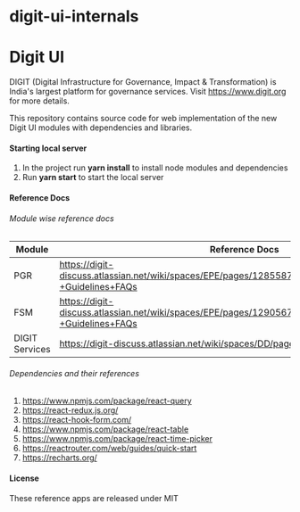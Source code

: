 # digit-ui-internals

# Digit UI
DIGIT (Digital Infrastructure for Governance, Impact & Transformation) is India's largest platform for governance services. Visit https://www.digit.org for more details.

This repository contains source code for web implementation of the new Digit UI modules with dependencies and libraries.

#### Starting local server
1. In the project run **yarn install** to install node modules and dependencies 
1. Run **yarn start** to start the local server

#### Reference Docs

###### Module wise reference docs
Module | Reference Docs
------ | --------------
PGR | https://digit-discuss.atlassian.net/wiki/spaces/EPE/pages/1285587062/PGR+UI+Implementation+-+Guidelines+FAQs
FSM | https://digit-discuss.atlassian.net/wiki/spaces/EPE/pages/1290567710/FSM+UI+Implementation+-+Guidelines+FAQs
DIGIT Services | https://digit-discuss.atlassian.net/wiki/spaces/DD/pages/647364616/DIGIT+Services

###### Dependencies and their references
1. https://www.npmjs.com/package/react-query
2. https://react-redux.js.org/
3. https://react-hook-form.com/
4. https://www.npmjs.com/package/react-table
5. https://www.npmjs.com/package/react-time-picker
6. https://reactrouter.com/web/guides/quick-start
7. https://recharts.org/

#### License
These reference apps are released under MIT
